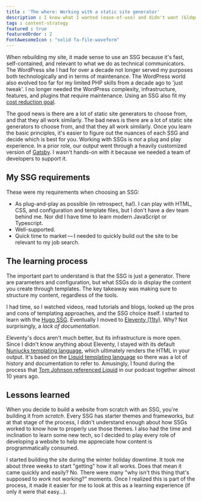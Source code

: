 ```yaml
---
title : 'The where: Working with a static site generator'
description : I knew what I wanted (ease-of-use) and didn't want (&ldquo;ease of use&rdquo;) when building a site with static site generators (SSGs).
tags : content-strategy
featured : true
featuredOrder : 2
FontAwesomeIcon : "solid fa-file-waveform"
---
```

When rebuilding my site, it made sense to use an SSG because it's fast, self-contained, and relevant to what we do as technical communicators. The WordPress site I had for over a decade not longer served my purposes both technologically and in terms of maintenance. The WordPress world also evolved too far for my limited PHP skills from a decade ago to 'just tweak'. I no longer needed the WordPress complexity, infrastructure, features, and plugins that require maintenance. Using an SSG also fit my [cost reduction goal](/static-site-transformation/why/).

The good news is there are a lot of static site generators to choose from, and that they all work similarly. The bad news is there are a lot of static site generators to choose from, and that they all work similarly. Once you learn the basic principles, it's easier to figure out the nuances of each SSG and decide which is best for you. Working with SSGs is *not* a plug and play experience. In a prior role, our output went through a heavily customized version of [Gatsby](https://gatsbyjs.com). I wasn't hands-on with it because we needed a team of developers to support it.

## My SSG requirements

These were my requirements when choosing an SSG:

- As plug-and-play as possible (in retrospect, ha!). I can play with HTML, CSS, and configuration and template files, but I don't have a dev team behind me. Nor did I have time to learn modern JavaScript or Typescript.
- Well-supported.
- Quick time to market&thinsp;&mdash;&thinsp;I needed to quickly build out the site to be relevant to my job search.

## The learning process

The important part to understand is that the SSG is just a generator. There are parameters and configuration, but what SSGs do is display the content you create through templates. The key takeaway was making sure to structure my content, regardless of the tools.

I had time, so I watched videos, read tutorials and blogs, looked up the pros and cons of templating approaches, and the SSG choice itself. I started to learn with the [Hugo SSG](https://gohugo.io/). Eventually I moved to [Eleventy (11ty)](https://eleventy.dev). Why? Not surprisingly, a *lack of documentation*.

Eleventy's docs aren't much better, but its infrastructure is more open. Since I didn't know anything about Eleventy, I stayed with its default [Nunjucks templating language](https://mozilla.github.io/nunjucks/), which ultimately renders the HTML in your output. It's based on the [Liquid templating language](https://liquidjs.com/index.html) so there was a lot of history and documentation to refer to. Amusingly, I found during the process that [Tom Johnson referenced Liquid](/podcasts/content-content-podcast-episode-4-curse-of-knowledge-with-tom-johnson/) in our podcast together almost 10 years ago.

## Lessons learned

When you decide to build a website from scratch with an SSG, you're building it from *scratch*. Every SSG has starter themes and frameworks, but at that stage of the process, I didn't understand enough about how SSGs worked to know how to properly use those themes. I also had the time and inclination to learn some new tech, so I decided to play every role of developing a website to help me appreciate how content is programmatically consumed.

I started building the site during the winter holiday downtime. It took me about three weeks to start "getting" how it all works. Does that mean it came quickly and easily? No. There were many "why isn't this thing that's supposed to *work* not working?" moments. Once I realized this is part of the process, it made it easier for me to look at this as a learning experience (if only it were that easy&hellip;).
